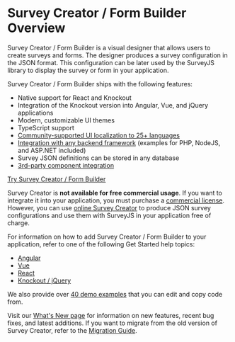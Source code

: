 # Survey Creator / Form Builder Overview

Survey Creator / Form Builder is a visual designer that allows users to create surveys and forms. The designer produces a survey configuration in the JSON format. This configuration can be later used by the SurveyJS library to display the survey or form in your application.

Survey Creator / Form Builder ships with the following features:

- Native support for React and Knockout
- Integration of the Knockout version into Angular, Vue, and jQuery applications
- Modern, customizable UI themes
- TypeScript support
- [Community-supported UI localization to 25+ languages](https://surveyjs.io/Documentation/Survey-Creator?id=localization)
- [Integration with any backend framework](https://surveyjs.io/Documentation/Survey-Creator?id=integration-with-backend) (examples for PHP, NodeJS, and ASP.NET included)
- Survey JSON definitions can be stored in any database
- [3rd-party component integration](https://surveyjs.io/Documentation/Survey-Creator?id=Create-Custom-Widget)

[Try Survey Creator / Form Builder](https://surveyjs.io/create-survey)

Survey Creator is **not available for free commercial usage**. If you want to integrate it into your application, you must purchase a [commercial license](https://surveyjs.io/Licenses#SurveyCreator). However, you can use [online Survey Creator](https://surveyjs.io/create-survey) to produce JSON survey configurations and use them with SurveyJS in your application free of charge.

For information on how to add Survey Creator / Form Builder to your application, refer to one of the following Get Started help topics:

- [Angular](https://surveyjs.io/Documentation/Survey-Creator?id=get-started-angular)
- [Vue](https://surveyjs.io/Documentation/Survey-Creator?id=get-started-vue)
- [React](https://surveyjs.io/Documentation/Survey-Creator?id=get-started-react)
- [Knockout / jQuery](https://surveyjs.io/Documentation/Survey-Creator?id=get-started-knockout-jquery)

We also provide over [40 demo examples](https://surveyjs.io/Examples/Survey-Creator) that you can edit and copy code from.

Visit our [What's New page](https://surveyjs.io/WhatsNew) for information on new features, recent bug fixes, and latest additions. If you want to migrate from the old version of Survey Creator, refer to the [Migration Guide](https://surveyjs.io/Documentation/Survey-Creator?id=Migrate-from-V1-to-V2).